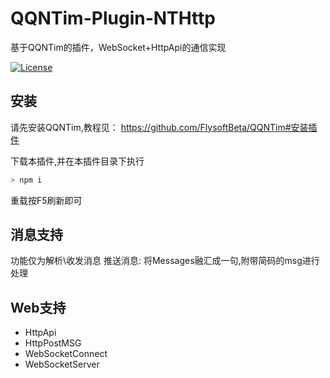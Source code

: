 # QQNTim-Plugin-NTHttp
基于QQNTim的插件，WebSocket+HttpApi的通信实现

[![License](https://img.shields.io/github/license/Rei1mu/QQNTim-Plugin-NTHttp.svg)](https://raw.githubusercontent.com/Rei1mu/QQNTim-Plugin-NTHttp/master/LICENSE)


## 安装
请先安装QQNTim,教程见：
https://github.com/FlysoftBeta/QQNTim#安装插件

下载本插件,并在本插件目录下执行
```bash
> npm i
```
重载按F5刷新即可

## 消息支持
功能仅为解析\收发消息
推送消息: 将Messages融汇成一句,附带简码的msg进行处理


## Web支持

- HttpApi
- HttpPostMSG
- WebSocketConnect
- WebSocketServer


